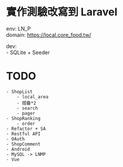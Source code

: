 #   實作測驗改寫到 Laravel

env:    LN_P    
domain: https://local.core_food.tw/

dev:    
    - SQLite + Seeder
    
#   TODO
    - ShopList
        - local_area
        - 摺疊*2
        - search
        - pager 
    - ShopRanking
        - order
    - Refactor + SA
    - Restful API
    - OAuth
    - ShopComment
    - Android
    - MySQL -> LNMP
    - Vue
    
